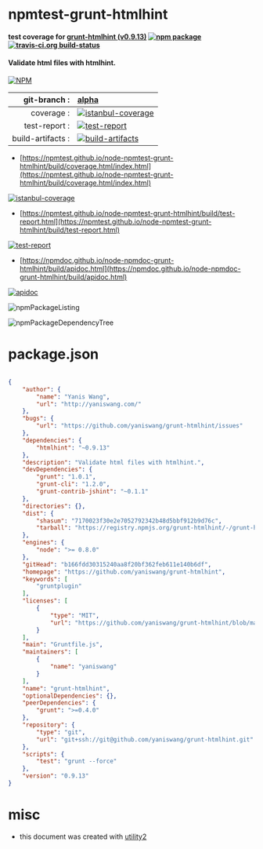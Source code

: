 # npmtest-grunt-htmlhint

#### test coverage for  [grunt-htmlhint (v0.9.13)](https://github.com/yaniswang/grunt-htmlhint)  [![npm package](https://img.shields.io/npm/v/npmtest-grunt-htmlhint.svg?style=flat-square)](https://www.npmjs.org/package/npmtest-grunt-htmlhint) [![travis-ci.org build-status](https://api.travis-ci.org/npmtest/node-npmtest-grunt-htmlhint.svg)](https://travis-ci.org/npmtest/node-npmtest-grunt-htmlhint)

#### Validate html files with htmlhint.

[![NPM](https://nodei.co/npm/grunt-htmlhint.png?downloads=true&downloadRank=true&stars=true)](https://www.npmjs.com/package/grunt-htmlhint)

| git-branch : | [alpha](https://github.com/npmtest/node-npmtest-grunt-htmlhint/tree/alpha)|
|--:|:--|
| coverage : | [![istanbul-coverage](https://npmtest.github.io/node-npmtest-grunt-htmlhint/build/coverage.badge.svg)](https://npmtest.github.io/node-npmtest-grunt-htmlhint/build/coverage.html/index.html)|
| test-report : | [![test-report](https://npmtest.github.io/node-npmtest-grunt-htmlhint/build/test-report.badge.svg)](https://npmtest.github.io/node-npmtest-grunt-htmlhint/build/test-report.html)|
| build-artifacts : | [![build-artifacts](https://npmtest.github.io/node-npmtest-grunt-htmlhint/glyphicons_144_folder_open.png)](https://github.com/npmtest/node-npmtest-grunt-htmlhint/tree/gh-pages/build)|

- [https://npmtest.github.io/node-npmtest-grunt-htmlhint/build/coverage.html/index.html](https://npmtest.github.io/node-npmtest-grunt-htmlhint/build/coverage.html/index.html)

[![istanbul-coverage](https://npmtest.github.io/node-npmtest-grunt-htmlhint/build/screenCapture.buildCi.browser.%252Ftmp%252Fbuild%252Fcoverage.lib.html.png)](https://npmtest.github.io/node-npmtest-grunt-htmlhint/build/coverage.html/index.html)

- [https://npmtest.github.io/node-npmtest-grunt-htmlhint/build/test-report.html](https://npmtest.github.io/node-npmtest-grunt-htmlhint/build/test-report.html)

[![test-report](https://npmtest.github.io/node-npmtest-grunt-htmlhint/build/screenCapture.buildCi.browser.%252Ftmp%252Fbuild%252Ftest-report.html.png)](https://npmtest.github.io/node-npmtest-grunt-htmlhint/build/test-report.html)

- [https://npmdoc.github.io/node-npmdoc-grunt-htmlhint/build/apidoc.html](https://npmdoc.github.io/node-npmdoc-grunt-htmlhint/build/apidoc.html)

[![apidoc](https://npmdoc.github.io/node-npmdoc-grunt-htmlhint/build/screenCapture.buildCi.browser.%252Ftmp%252Fbuild%252Fapidoc.html.png)](https://npmdoc.github.io/node-npmdoc-grunt-htmlhint/build/apidoc.html)

![npmPackageListing](https://npmtest.github.io/node-npmtest-grunt-htmlhint/build/screenCapture.npmPackageListing.svg)

![npmPackageDependencyTree](https://npmtest.github.io/node-npmtest-grunt-htmlhint/build/screenCapture.npmPackageDependencyTree.svg)



# package.json

```json

{
    "author": {
        "name": "Yanis Wang",
        "url": "http://yaniswang.com/"
    },
    "bugs": {
        "url": "https://github.com/yaniswang/grunt-htmlhint/issues"
    },
    "dependencies": {
        "htmlhint": "~0.9.13"
    },
    "description": "Validate html files with htmlhint.",
    "devDependencies": {
        "grunt": "1.0.1",
        "grunt-cli": "1.2.0",
        "grunt-contrib-jshint": "~0.1.1"
    },
    "directories": {},
    "dist": {
        "shasum": "7170023f30e2e7052792342b48d5bbf912b9d76c",
        "tarball": "https://registry.npmjs.org/grunt-htmlhint/-/grunt-htmlhint-0.9.13.tgz"
    },
    "engines": {
        "node": ">= 0.8.0"
    },
    "gitHead": "b166fdd30315240aa8f20bf362feb611e140b6df",
    "homepage": "https://github.com/yaniswang/grunt-htmlhint",
    "keywords": [
        "gruntplugin"
    ],
    "licenses": [
        {
            "type": "MIT",
            "url": "https://github.com/yaniswang/grunt-htmlhint/blob/master/LICENSE-MIT"
        }
    ],
    "main": "Gruntfile.js",
    "maintainers": [
        {
            "name": "yaniswang"
        }
    ],
    "name": "grunt-htmlhint",
    "optionalDependencies": {},
    "peerDependencies": {
        "grunt": ">=0.4.0"
    },
    "repository": {
        "type": "git",
        "url": "git+ssh://git@github.com/yaniswang/grunt-htmlhint.git"
    },
    "scripts": {
        "test": "grunt --force"
    },
    "version": "0.9.13"
}
```



# misc
- this document was created with [utility2](https://github.com/kaizhu256/node-utility2)
